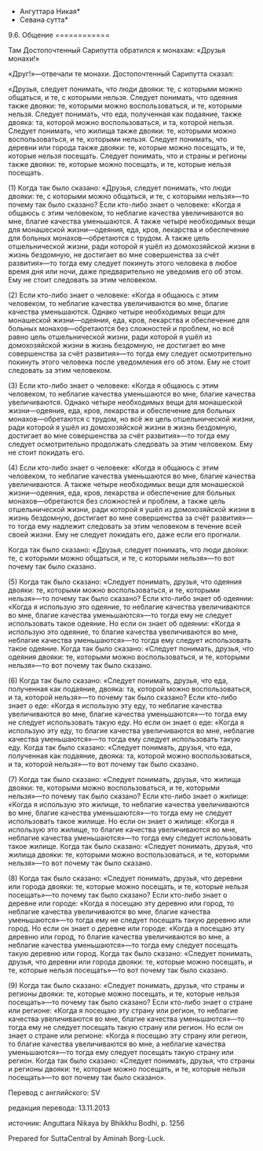 * Ангуттара Никая*
* Севана сутта*

9\.6\. Общение
\=\=\=\=\=\=\=\=\=\=\=\=

Там Достопочтенный Сарипутта обратился к монахам: «Друзья монахи\!»

«Друг\!»—отвечали те монахи\. Достопочтенный Сарипутта сказал:

«Друзья, следует понимать, что люди двояки: те, с которыми можно общаться, и те, с которыми нельзя\. Следует понимать, что одеяния также двояки: те, которыми можно воспользоваться, и те, которыми нельзя\. Следует понимать, что еда, полученная как подаяние, также двояка: та, которой можно воспользоваться, и та, которой нельзя\. Следует понимать, что жилища также двояки: те, которыми можно воспользоваться, и те, которыми нельзя\. Следует понимать, что деревни или города также двояки: те, которые можно посещать, и те, которые нельзя посещать\. Следует понимать, что и страны и регионы также двояки: те, которые можно посещать, и те, которые нельзя посещать\.

\(1\) Когда так было сказано: «Друзья, следует понимать, что люди двояки: те, с которыми можно общаться, и те, с которыми нельзя»—то почему так было сказано? Если кто\-либо знает о человеке: «Когда я общаюсь с этим человеком, то неблагие качества увеличиваются во мне, благие качества уменьшаются\. А также четыре необходимых вещи для монашеской жизни—одеяния, еда, кров, лекарства и обеспечение для больных монахов—обретаются с трудом\. А также цель отшельнической жизни, ради которой я ушёл из домохозяйской жизни в жизнь бездомную, не достигает во мне совершенства за счёт развития»—то тогда ему следует покинуть этого человека в любое время дня или ночи, даже предварительно не уведомив его об этом\. Ему не стоит следовать за этим человеком\.

\(2\) Если кто\-либо знает о человеке: «Когда я общаюсь с этим человеком, то неблагие качества увеличиваются во мне, благие качества уменьшаются\. Однако четыре необходимых вещи для монашеской жизни—одеяния, еда, кров, лекарства и обеспечение для больных монахов—обретаются без сложностей и проблем, но всё равно цель отшельнической жизни, ради которой я ушёл из домохозяйской жизни в жизнь бездомную, не достигает во мне совершенства за счёт развития»—то тогда ему следует осмотрительно покинуть этого человека после уведомления его об этом\. Ему не стоит следовать за этим человеком\.

\(3\) Если кто\-либо знает о человеке: «Когда я общаюсь с этим человеком, то неблагие качества уменьшаются во мне, благие качества увеличиваются\. Однако четыре необходимых вещи для монашеской жизни—одеяния, еда, кров, лекарства и обеспечение для больных монахов—обретаются с трудом, но всё же цель отшельнической жизни, ради которой я ушёл из домохозяйской жизни в жизнь бездомную, достигает во мне совершенства за счёт развития»—то тогда ему следует осмотрительно продолжать следовать за этим человеком\. Ему не стоит покидать его\.

\(4\) Если кто\-либо знает о человеке: «Когда я общаюсь с этим человеком, то неблагие качества уменьшаются во мне, благие качества увеличиваются\. А также четыре необходимых вещи для монашеской жизни—одеяния, еда, кров, лекарства и обеспечение для больных монахов—обретаются без сложностей и проблем, а также цель отшельнической жизни, ради которой я ушёл из домохозяйской жизни в жизнь бездомную, достигает во мне совершенства за счёт развития»—то тогда ему надлежит следовать за этим человеком в течение всей своей жизни\. Ему не следует покидать его, даже если его прогнали\.

Когда так было сказано: «Друзья, следует понимать, что люди двояки: те, с которыми можно общаться, и те, с которыми нельзя»—то вот почему так было сказано\.

\(5\) Когда так было сказано: «Следует понимать, друзья, что одеяния двояки: те, которыми можно воспользоваться, и те, которыми нельзя»—то почему так было сказано? Если кто\-либо знает об одеянии: «Когда я использую это одеяние, то неблагие качества увеличиваются во мне, благие качества уменьшаются»—то тогда ему не следует использовать такое одеяние\. Но если он знает об одеянии: «Когда я использую это одеяние, то благие качества увеличиваются во мне, неблагие качества уменьшаются»—то тогда ему следует использовать такое одеяние\. Когда так было сказано: «Следует понимать, друзья, что одеяния двояки: те, которыми можно воспользоваться, и те, которыми нельзя»—то вот почему так было сказано\.

\(6\) Когда так было сказано: «Следует понимать, друзья, что еда, полученная как подаяние, двояка: та, которой можно воспользоваться, и та, которой нельзя»—то почему так было сказано? Если кто\-либо знает о еде: «Когда я использую эту еду, то неблагие качества увеличиваются во мне, благие качества уменьшаются»—то тогда ему не следует использовать такую еду\. Но если он знает о еде: «Когда я использую эту еду, то благие качества увеличиваются во мне, неблагие качества уменьшаются»—то тогда ему следует использовать такую еду\. Когда так было сказано: «Следует понимать, друзья, что еда, полученная как подаяние, двояка: та, которой можно воспользоваться, и та, которой нельзя»—то вот почему так было сказано\.

\(7\) Когда так было сказано: «Следует понимать, друзья, что жилища двояки: те, которыми можно воспользоваться, и те, которыми нельзя»—то почему так было сказано? Если кто\-либо знает о жилище: «Когда я использую это жилище, то неблагие качества увеличиваются во мне, благие качества уменьшаются»—то тогда ему не следует использовать такое жилище\. Но если он знает о жилище: «Когда я использую это жилище, то благие качества увеличиваются во мне, неблагие качества уменьшаются»—то тогда ему следует использовать такое жилище\. Когда так было сказано: «Следует понимать, друзья, что жилища двояки: те, которыми можно воспользоваться, и те, которыми нельзя»—то вот почему так было сказано\.

\(8\) Когда так было сказано: «Следует понимать, друзья, что деревни или города двояки: те, которые можно посещать, и те, которые нельзя посещать»—то почему так было сказано? Если кто\-либо знает о деревне или городе: «Когда я посещаю эту деревню или город, то неблагие качества увеличиваются во мне, благие качества уменьшаются»—то тогда ему не следует посещать такую деревню или город\. Но если он знает о деревне или городе: «Когда я посещаю эту деревню или город, то благие качества увеличиваются во мне, а неблагие качества уменьшаются»—то тогда ему следует посещать такую деревню или город\. Когда так было сказано: «Следует понимать, друзья, что деревни или города двояки: те, которые можно посещать, и те, которые нельзя посещать»—то вот почему так было сказано\.

\(9\) Когда так было сказано: «Следует понимать, друзья, что страны и регионы двояки: те, которые можно посещать, и те, которые нельзя посещать»—то почему так было сказано? Если кто\-либо знает о стране или регионе: «Когда я посещаю эту страну или регион, то неблагие качества увеличиваются во мне, благие качества уменьшаются»—то тогда ему не следует посещать такую страну или регион\. Но если он знает о стране или регионе: «Когда я посещаю эту страну или регион, то благие качества увеличиваются во мне, а неблагие качества уменьшаются»—то тогда ему следует посещать такую страну или регион\. Когда так было сказано: «Следует понимать, друзья, что страны и регионы двояки: те, которые можно посещать, и те, которые нельзя посещать»—то вот почему так было сказано»\.

Перевод с английского: SV

редакция перевода: 13\.11\.2013

источник: Anguttara Nikaya by Bhikkhu Bodhi, p\. 1256

Prepared for SuttaCentral by Aminah Borg\-Luck\.